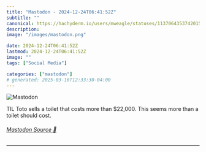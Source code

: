 ```yaml
---
title: "Mastodon - 2024-12-24T06:41:52Z"
subtitle: ""
canonical: https://hachyderm.io/users/mweagle/statuses/113706435374201547
description:
image: "/images/mastodon.png"

date: 2024-12-24T06:41:52Z
lastmod: 2024-12-24T06:41:52Z
image: ""
tags: ["Social Media"]

categories: ["mastodon"]
# generated: 2025-03-16T12:33:30-04:00
---
```

![Mastodon](/images/mastodon.png)

<p>TIL Toto sells a toilet that costs more than $22,000. This seems more than a toilet should cost.</p>


###### [Mastodon Source 🐘](https://hachyderm.io/@mweagle/113706435374201547)

___
